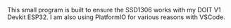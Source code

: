 This small program is built to ensure the SSD1306 works with my DOIT V1 Devkit ESP32. I am also using PlatformIO for various reasons with VSCode.
